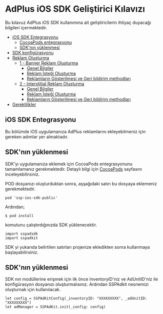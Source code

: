 # AdPlus iOS SDK Geliştirici Kılavızı

Bu kılavuz AdPlus iOS SDK kullanımına ait geliştiricilerin ihtiyaç duyacağı bilgileri içermektedir.



- [iOS SDK  Entegrasyonu](#setup)
  - [CocoaPods entegrasyonu](#include-the-sdk)
  - [SDK'nın yüklenmesi](#setup-the-sdk)
- [SDK konfigürasyonu](#add-new-banner)
- [Reklam Oluşturma](#add-new-banner)
  - [1 - Banner Reklam Oluşturma](#init-banner)
    - [Genel Bilgiler](#info-banner)
    - [Reklam İsteği Oluşturma](#banner-parameters)
    - [Reklamların Gösterilmesi ve Geri bildirim methodları](#banner-parameters)
  - [2 - Interstitial Reklam Oluşturma](#init-interstitial)
    - [Genel Bilgiler](#info-banner)
    - [Reklam İsteği Oluşturma](#banner-parameters)
    - [Reklamların Gösterilmesi ve Geri bildirim methodları](#banner-parameters)
- [Gereklilikler](#debugging)

<a name="setup"/>

## iOS SDK  Entegrasyonu

Bu bölümde iOS uygulamanıza AdPlus reklamlarını ekleyebilmeniz için gereken adımlar yer almaktadır.


<a name="include-the-sdk"/>

## SDK'nın yüklenmesi

SDK'yı uygulamanıza eklemek için CocoaPods entegrasyonunu tamamlamanız gerekmektedir. Detaylı bilgi için [CocoaPods](https://cocoapods.org/) sayfasını inceleyebilirsiniz.

POD dosyanızı oluşturduktan sonra, aşşağıdaki satırı bu dosyaya eklemeniz gerekmektedir.

```
pod 'ssp-ios-sdk-public'
```

Ardından;

```
$ pod install
```
komutunu çalıştırdığınızda SDK yüklenecektir.


```
import sspadsdk
import sspadkit
```

SDK yi yukarıda belirtilen satırları projenize ekledikten sonra kullanmaya başlayabilirsiniz.

<a name="#setup-the-sdk"/>

## SDK'nın yüklenmesi

SDK nın modüllerine erişmek için ilk önce InventoryID'niz ve AdUnitID'niz ile konfigürasyon dosyanızı oluşturmalısınız. Ardından SSPAdkit nesnemizi oluşturnak için 
kullanılacak. 

```
let config = SSPAdKitConfig(_inventoryID: "XXXXXXXXX", _adUnitID: "XXXXXXXXX")
let adManager = SSPAdKit.init(_config: config)
```
